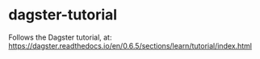 # dagster-tutorial

Follows the Dagster tutorial, at: https://dagster.readthedocs.io/en/0.6.5/sections/learn/tutorial/index.html
